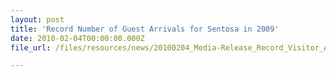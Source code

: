 ```yaml
---
layout: post
title: 'Record Number of Guest Arrivals for Sentosa in 2009'
date: 2010-02-04T00:00:00.000Z
file_url: /files/resources/news/20100204_Media-Release_Record_Visitor_Arrivals_for_Sentosa.pdf

---
```


